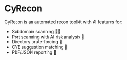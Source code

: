 # CyRecon

CyRecon is an automated recon toolkit with AI features for:

- Subdomain scanning 🕵️‍♂️
- Port scanning with AI risk analysis 🚨
- Directory brute-forcing 📂
- CVE suggestion matching 🧠
- PDF/JSON reporting 📄
